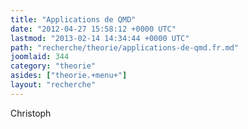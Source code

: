 ```yaml
---
title: "Applications de QMD"
date: "2012-04-27 15:58:12 +0000 UTC"
lastmod: "2013-02-14 14:34:44 +0000 UTC"
path: "recherche/theorie/applications-de-qmd.fr.md"
joomlaid: 344
category: "theorie"
asides: ["theorie.+menu+"]
layout: "recherche"
---
```

Christoph
